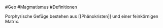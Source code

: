 #Geo #Magmatismus #Definitionen 

Porphyrische Gefüge bestehen aus [[Phänokristen]] und einer feinkörnigen Matrix.